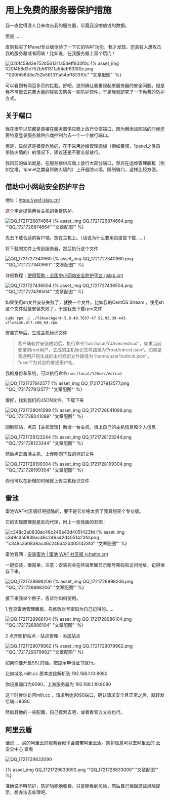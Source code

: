 # 用上免费的服务器保护措施

我一直觉得没人会来攻击我的服务器，毕竟我没啥值钱的数据。

但是……

直到我买了1Panel专业版体验了一下它的WAF功能，我才发现，还真有人想攻击我的服务器或者网站！比如说，在我服务器上留个后门！

![020f458d3e752b561311a54eff833f0c](./用上免费的服务器保护措施/020f458d3e752b561311a54eff833f0c.png)
{% asset_img 020f458d3e752b561311a54eff833f0c.png '"020f458d3e752b561311a54eff833f0c" "文章配图"' %}

可以看到有两百多页的拦截，好吧，这的确让我重视起来服务器的安全问题。但是我不可能去花费大量的钱钱去购买一些防护软件，于是我就研究了一下免费的防护方式。



## 关于端口

我在很早以前都是直接在服务器供应商上放行全部端口，因为懒添加网站的时候还要特意登录服务器供应商控制台去一个一个放行端口。

但是，显然这是极度危险的，在不采用运维管理面板（例如宝塔，1panel之类自带防火墙的）的情况下，建议还是不要全部放行。

我目前的做法就是，在服务器供应商上放行大部分端口，然后在运维管理面板（例如宝塔，1panel之类自带防火墙的）上开启防火墙，限制端口，这样比较方便。



## 借助**中小网站安全防护平台**

地址：https://waf.islab.cn/

这个平台提供两台主机的免费防护。

![QQ_1721726874664](./用上免费的服务器保护措施/QQ_1721726874664.png)
{% asset_img QQ_1721726874664.png '"QQ_1721726874664" "文章配图"' %}

先去下载合适的客户端，放在主机上。（话说为什么要用百度盘下载……）

将下载的文件上传到服务器，然后执行这个文件

![QQ_1721727340960](./用上免费的服务器保护措施/QQ_1721727340960.png)
{% asset_img QQ_1721727340960.png '"QQ_1721727340960" "文章配图"' %}

详细教程：[使用帮助 - 全国中小网站安全防护平台 (islab.cn)](https://waf.islab.cn/#/help/index)

![QQ_1721727436504](./用上免费的服务器保护措施/QQ_1721727436504.png)
{% asset_img QQ_1721727436504.png '"QQ_1721727436504" "文章配图"' %}

如果使用sh文件安装失败了，就换一个文件，比如我的CentOS Stream ，使用sh这个文件就是安装失败了，于是我去下载rpm文件

```
sudo rpm -i ./YJAsecAgent-5.0.40.7037-47.92.93.39-443-vflwSLxU.el7.x86_64.rpm
```

安装完毕后，生成主机标识文件

> 客户端软件安装成功后，执行命令“/usr/local/YJAsec/edrcid”。如果当前登录的root用户，生成的主机标识文件路径为“/root/edrcid.json”。如果是普通用户则生成的主机标识文件路径为“/home/user1/edrcid.json”。 “user1”为对应的普通用户名。

我的身份和系统，可以执行命令`/usr/local/YJAsec/edrcid`

![QQ_1721727912577](./用上免费的服务器保护措施/QQ_1721727912577.png)
{% asset_img QQ_1721727912577.png '"QQ_1721727912577" "文章配图"' %}

很好，找到我们的JSON文件，下载下来

![QQ_1721728041099](./用上免费的服务器保护措施/QQ_1721728041099.png)
{% asset_img QQ_1721728041099.png '"QQ_1721728041099" "文章配图"' %}

回到网站，点击【主机管理】新增一台主机，填上自己的主机信息和个人信息

![QQ_1721728123244](./用上免费的服务器保护措施/QQ_1721728123244.png)
{% asset_img QQ_1721728123244.png '"QQ_1721728123244" "文章配图"' %}

然后点击激活主机，上传刚刚下载的标识文件

![QQ_1721728199304](./用上免费的服务器保护措施/QQ_1721728199304.png)
{% asset_img QQ_1721728199304.png '"QQ_1721728199304" "文章配图"' %}

你也可以在新增的时候就上传主机标识文件

## 雷池

雷池WAF社区版好吧挺酷的，要不是它价格太贵了我真想买个专业版。

它的实现原理就是反向代理，附上一张我画的丑图：

![c348c3a0838ac46c246a42d4051423fd](./用上免费的服务器保护措施/c348c3a0838ac46c246a42d4051423fd.png)
{% asset_img c348c3a0838ac46c246a42d4051423fd.png '"c348c3a0838ac46c246a42d4051423fd" "文章配图"' %}

雷池官网：[安装雷池 | 雷池 WAF 社区版 (chaitin.cn)](https://waf-ce.chaitin.cn/docs/guide/install)

一键安装，很简单，注意：安装完会在终端里面显示账号密码和访问地址，记得保存下来。

![QQ_1721728898206](./用上免费的服务器保护措施/QQ_1721728898206.png)
{% asset_img QQ_1721728898206.png '"QQ_1721728898206" "文章配图"' %}

接下来我举个例子，告诉你如何使用。



1.登录雷池管理面板，先修改账号密码为自己记得的……

![QQ_1721728986104](./用上免费的服务器保护措施/QQ_1721728986104.png)
{% asset_img QQ_1721728986104.png '"QQ_1721728986104" "文章配图"' %}

2 点开防护站点 - 站点管理 - 添加站点

![QQ_1721729079962](./用上免费的服务器保护措施/QQ_1721729079962.png)
{% asset_img QQ_1721729079962.png '"QQ_1721729079962" "文章配图"' %}

如果你要开启SSL的话，按提示申请证书就行。

比如域名 mllt.cc 原本直接解析到 192.168.1.10:8080

你设置端口为9090，上游服务器为  192.168.1.10:8080

这个时候你访问mllt.cc ，请求到达9090端口，确认请求安全且正常之后，就转发给端口8080

然后其他的一些配置，自己摸索去吧，或者看官方文档也行。





## 阿里云盾

话说……买的阿里云的服务器似乎会自带阿里云盾。防护信息可以去阿里云的  云安全中心 查看

![QQ_1721729833090](./用上免费的服务器保护措施/QQ_1721729833090.png)

{% asset_img QQ_1721729833090.png '"QQ_1721729833090" "文章配图"' %}

准确说不叫防护，防护功能他收费，只是能看到风险，然后自己根据这些风险提示，想办法去处理吧。